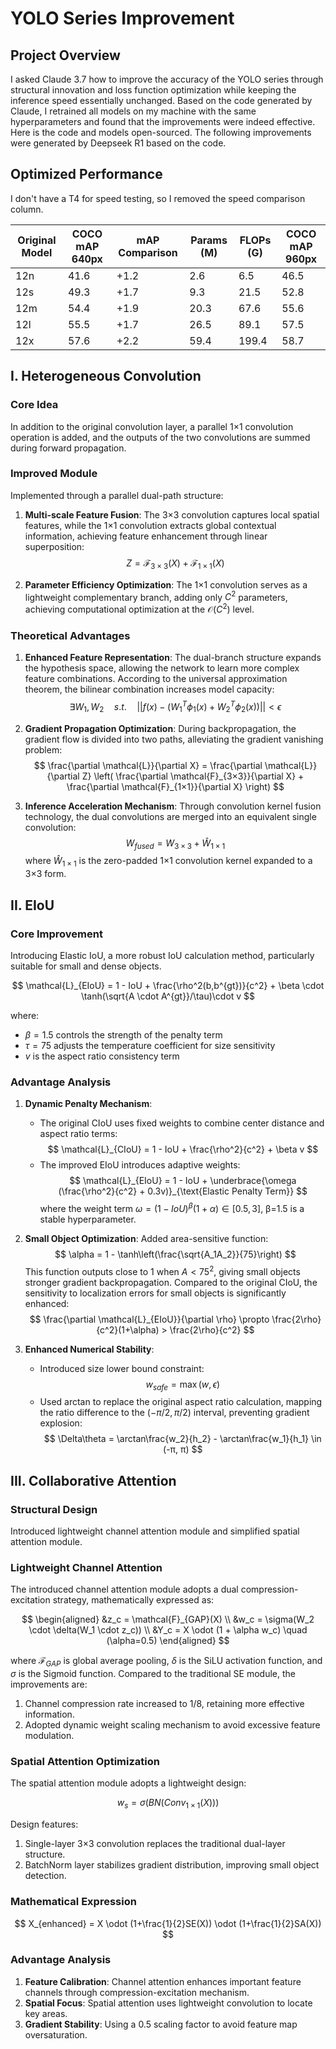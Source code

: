 # YOLO Series Improvement

## Project Overview

I asked Claude 3.7 how to improve the accuracy of the YOLO series through structural innovation and loss function optimization while keeping the inference speed essentially unchanged. Based on the code generated by Claude, I retrained all models on my machine with the same hyperparameters and found that the improvements were indeed effective. Here is the code and models open-sourced. The following improvements were generated by Deepseek R1 based on the code.

## Optimized Performance

I don't have a T4 for speed testing, so I removed the speed comparison column.

| Original Model | COCO mAP 640px | mAP Comparison | Params (M) | FLOPs (G) | COCO mAP 960px |
|----------------|----------------|----------------|------------|-----------|----------------|
| 12n            | 41.6           | +1.2           | 2.6        | 6.5       | 46.5           |
| 12s            | 49.3           | +1.7           | 9.3        | 21.5      | 52.8           |
| 12m            | 54.4           | +1.9           | 20.3       | 67.6      | 55.6           |
| 12l            | 55.5           | +1.7           | 26.5       | 89.1      | 57.5           |
| 12x            | 57.6           | +2.2           | 59.4       | 199.4     | 58.7           |

## I. Heterogeneous Convolution

### Core Idea

In addition to the original convolution layer, a parallel 1×1 convolution operation is added, and the outputs of the two convolutions are summed during forward propagation.

### Improved Module

Implemented through a parallel dual-path structure:

1. **Multi-scale Feature Fusion**: The 3×3 convolution captures local spatial features, while the 1×1 convolution extracts global contextual information, achieving feature enhancement through linear superposition:
   $$
   Z = \mathcal{F}_{3×3}(X) + \mathcal{F}_{1×1}(X)
   $$

2. **Parameter Efficiency Optimization**: The 1×1 convolution serves as a lightweight complementary branch, adding only $C^2$ parameters, achieving computational optimization at the $\mathcal{O}(C^2)$ level.

### Theoretical Advantages

1. **Enhanced Feature Representation**: The dual-branch structure expands the hypothesis space, allowing the network to learn more complex feature combinations. According to the universal approximation theorem, the bilinear combination increases model capacity:
   $$
   \exists W_1,W_2 \quad s.t. \quad ||f(x)-(W_1^T\phi_1(x)+W_2^T\phi_2(x))|| < \epsilon
   $$

2. **Gradient Propagation Optimization**: During backpropagation, the gradient flow is divided into two paths, alleviating the gradient vanishing problem:
   $$
   \frac{\partial \mathcal{L}}{\partial X} = \frac{\partial \mathcal{L}}{\partial Z} \left( \frac{\partial \mathcal{F}_{3×3}}{\partial X} + \frac{\partial \mathcal{F}_{1×1}}{\partial X} \right)
   $$

3. **Inference Acceleration Mechanism**: Through convolution kernel fusion technology, the dual convolutions are merged into an equivalent single convolution:
   $$
   W_{fused} = W_{3×3} + \hat{W}_{1×1}
   $$
   where $\hat{W}_{1×1}$ is the zero-padded 1×1 convolution kernel expanded to a 3×3 form.

## II. EIoU

### Core Improvement

Introducing Elastic IoU, a more robust IoU calculation method, particularly suitable for small and dense objects.

$$
\mathcal{L}_{EIoU} = 1 - IoU + \frac{\rho^2(b,b^{gt})}{c^2} + \beta \cdot \tanh(\sqrt{A \cdot A^{gt}}/\tau)\cdot v
$$

where:

- $\beta=1.5$ controls the strength of the penalty term
- $\tau=75$ adjusts the temperature coefficient for size sensitivity
- $v$ is the aspect ratio consistency term

### Advantage Analysis

1. **Dynamic Penalty Mechanism**:
   - The original CIoU uses fixed weights to combine center distance and aspect ratio terms:
     $$
     \mathcal{L}_{CIoU} = 1 - IoU + \frac{\rho^2}{c^2} + \beta v
     $$
   - The improved EIoU introduces adaptive weights:
     $$
     \mathcal{L}_{EIoU} = 1 - IoU + \underbrace{\omega (\frac{\rho^2}{c^2} + 0.3v)}_{\text{Elastic Penalty Term}}
     $$
     where the weight term $\omega = (1-IoU)^\beta(1+\alpha)\in[0.5,3]$, β=1.5 is a stable hyperparameter.

2. **Small Object Optimization**:
   Added area-sensitive function:
   $$
   \alpha = 1 - \tanh\left(\frac{\sqrt{A_1A_2}}{75}\right)
   $$
   This function outputs close to 1 when $A<75^2$, giving small objects stronger gradient backpropagation. Compared to the original CIoU, the sensitivity to localization errors for small objects is significantly enhanced:
   $$
   \frac{\partial \mathcal{L}_{EIoU}}{\partial \rho} \propto \frac{2\rho}{c^2}(1+\alpha) > \frac{2\rho}{c^2}
   $$

3. **Enhanced Numerical Stability**:
   - Introduced size lower bound constraint:
     $$
     w_{safe} = \max(w, \epsilon)
     $$
   - Used arctan to replace the original aspect ratio calculation, mapping the ratio difference to the $(-π/2, π/2)$ interval, preventing gradient explosion:
     $$
     \Delta\theta = \arctan\frac{w_2}{h_2} - \arctan\frac{w_1}{h_1} \in (-π, π)
     $$

## III. Collaborative Attention

### Structural Design

Introduced lightweight channel attention module and simplified spatial attention module.

### Lightweight Channel Attention

The introduced channel attention module adopts a dual compression-excitation strategy, mathematically expressed as:

$$
\begin{aligned}
&z_c = \mathcal{F}_{GAP}(X) \\
&w_c = \sigma(W_2 \cdot \delta(W_1 \cdot z_c)) \\
&Y_c = X \odot (1 + \alpha w_c) \quad (\alpha=0.5)
\end{aligned}
$$

where $\mathcal{F}_{GAP}$ is global average pooling, $\delta$ is the SiLU activation function, and $\sigma$ is the Sigmoid function. Compared to the traditional SE module, the improvements are:

1. Channel compression rate increased to 1/8, retaining more effective information.
2. Adopted dynamic weight scaling mechanism to avoid excessive feature modulation.

### Spatial Attention Optimization

The spatial attention module adopts a lightweight design:

$$
w_s = \sigma(BN(Conv_{1\times1}(X)))
$$

Design features:

1. Single-layer 3×3 convolution replaces the traditional dual-layer structure.
2. BatchNorm layer stabilizes gradient distribution, improving small object detection.

### Mathematical Expression

$$
X_{enhanced} = X \odot (1+\frac{1}{2}SE(X)) \odot (1+\frac{1}{2}SA(X))
$$

### Advantage Analysis

1. **Feature Calibration**: Channel attention enhances important feature channels through compression-excitation mechanism.
2. **Spatial Focus**: Spatial attention uses lightweight convolution to locate key areas.
3. **Gradient Stability**: Using a 0.5 scaling factor to avoid feature map oversaturation.
